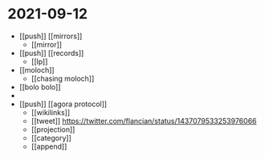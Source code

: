 # 2021-09-12

- [[push]] [[mirrors]]
  - [[mirror]]
- [[push]] [[records]]
  - [[lp]]
- [[moloch]]
  - [[chasing moloch]]
- [[bolo bolo]]
- 
- [[push]] [[agora protocol]]
  - [[wikilinks]]
  - [[tweet]] https://twitter.com/flancian/status/1437079533253976066
  - [[projection]]
  - [[category]]
  - [[append]]